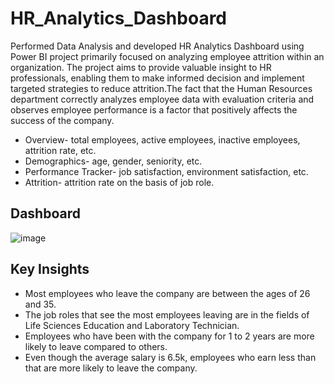 # HR_Analytics_Dashboard
Performed Data Analysis and developed HR Analytics Dashboard using Power BI project primarily focused on analyzing employee attrition within an organization. The project aims to provide valuable insight to HR professionals, enabling them to make informed decision and implement targeted strategies to reduce attrition.The fact that the Human Resources department correctly analyzes employee data with evaluation criteria and observes employee performance is a factor that positively affects the success of the company.
* Overview- total employees, active employees, inactive employees, attrition rate, etc.
* Demographics- age, gender, seniority, etc.
* Performance Tracker- job satisfaction, environment satisfaction, etc.
* Attrition- attrition rate on the basis of  job role. 
## Dashboard
![image](https://github.com/anilsable2298/HR_Analytics_Dashboard/assets/146058365/2220c7e6-5936-43b6-89de-e079dca46b1b)

## Key Insights
* Most employees who leave the company are between the ages of 26 and 35.
* The job roles that see the most employees leaving are in the fields of Life Sciences Education and Laboratory Technician.
* Employees who have been with the company for 1 to 2 years are more likely to leave compared to others.
* Even though the average salary is 6.5k, employees who earn less than that are more likely to leave the company.
